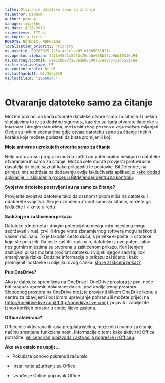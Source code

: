 ```yaml
---
title: Otvaranje datoteke samo za čitanje
ms.author: pebaum
author: pebaum
manager: mnirkhe
ms.date: 4/26/2018
ms.audience: ITPro
ms.topic: article
ROBOTS: NOINDEX, NOFOLLOW
localization_priority: Priority
ms.assetid: 69705825-723a-4c1e-ae85-d16b5051d2fe
ms.openlocfilehash: 4621e4541c5453c76dbbe968b492b9bd19316d94
ms.sourcegitcommit: 0ae6cbb8cf2836da98300767ed81b411d6551bee
ms.translationtype: MT
ms.contentlocale: hr-HR
ms.lasthandoff: 01/30/2019
ms.locfileid: "29660843"
---
```

# <a name="file-open-read-only"></a>Otvaranje datoteke samo za čitanje

Možete pronaći da kada otvarate datoteke otvore samo za čitanje. U nekim slučajevima to je za dodatnu sigurnost, kao što su kada otvarate datoteke s Interneta i drugim trenucima, može biti zbog postavke koje možete mijenjati. Ovdje su nekim scenarijima gdje otvara datoteku samo za čitanje i nekih koraka koje možete poduzeti da biste promijenili koji.
  
 **Moje antivirus uzrokuje ih otvorite samo za čitanje**
  
Neki protuvirusni programi možda zaštiti od potencijalno nesigurne datoteke otvaranjem ih samo za čitanje. Možda ćete morati provjeriti protuvirusni davatelja da biste saznali kako prilagoditi te postavke. BitDefender, na primjer, ima sadržaja na dodavanju ovdje isključivanja aplikacije: [kako dodati aplikacije ili isključenja proces u Bitdefender centru za kontrolu](https://www.bitdefender.com/support/how-to-add-application-or-process-exclusions-in-bitdefender-control-center-1119.mdl).
  
 **Svojstva datoteke postavljeni su na samo za čitanje?**
  
Provjerite svojstva datoteke tako da desnom tipkom miša na datoteku i odaberete svojstva. Ako je označeno atribut samo za čitanje, možete ga isključite i kliknite u redu.
  
 **Sadržaj je u zaštićenom prikazu**
  
Datoteke s Interneta i drugim potencijalno nesigurnim mjestima mogu sadržavati virusi, crvi ili druge vrste zlonamjernog softvera mogu naškoditi vašem računalu. To je također često slučaj s privitke e-pošte ili datoteke koje ste preuzeli. Da biste zaštitili računalo, datoteke iz ove potencijalno nesigurnim mjestima su otvorena u zaštićenom prikazu. Korištenjem zaštićeni prikaz možete pročitati datoteku i vidjeti njegov sadržaj dok smanjivanje rizike. Dodatne informacije o prikazu zaštićeno i kako promijeniti postavke u odjeljku ovog članka: [što je zaštićeni prikaz?](https://support.office.com/article/d6f09ac7-e6b9-4495-8e43-2bbcdbcb6653)
  
 **Pun OneDrive?**
  
Ako je datoteka spremljena na OneDrive i OneDrive prostora je pun, neće biti moguće spremiti dokument dok su pod dodijeljenog prostora. Slobodnog prostora na OneDrive možete provjeriti klikom OneDrive ikonu u centru za obavijesti i odabirom upravljanje pohranu ili možete prijeći na [http://onedrive.live.com](http://onedrive.live.com), prijaviti i zabilježite iznos korišten prostor u donjoj lijevo zaslona.
  
 **Office aktivirana?**
  
Office nije aktivirana ili vaša pretplata istekla, može biti u samo za čitanje načinu smanjene funkcionalnosti. Informacije o tome kako aktivirati Office potražite: [nelicenciran proizvoda i aktivacija pogreške u Officeu](https://support.office.com/article/0d23d3c0-c19c-4b2f-9845-5344fedc4380).
  
 **Ako sve ostalo ne uspije...**
  
- Pokušajte ponovo pokrenuti računalo
    
- Instaliranje ažuriranja za Office
    
- Izvođenje Online popravak Office
    

